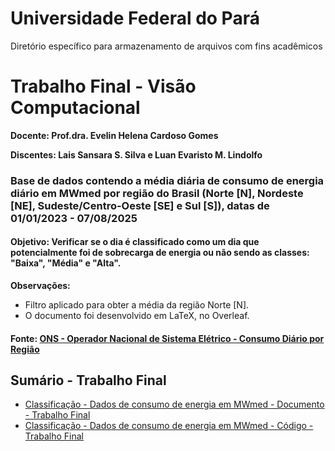 # Universidade Federal do Pará
Diretório específico para armazenamento de arquivos com fins acadêmicos

# Trabalho Final - Visão Computacional
**Docente: Prof.dra. Evelin Helena Cardoso Gomes**

**Discentes: Lais Sansara S. Silva e Luan Evaristo M. Lindolfo**

### Base de dados contendo a média diária de consumo de energia diário em MWmed por região do Brasil (Norte [N], Nordeste [NE], Sudeste/Centro-Oeste [SE] e Sul [S]), datas de 01/01/2023 - 07/08/2025
#### Objetivo: Verificar se o dia é classificado como um dia que potencialmente foi de sobrecarga de energia ou não sendo as classes: "Baixa", "Média" e "Alta".
**Observações:**
  - Filtro aplicado para obter a média da região Norte [N].
  - O documento foi desenvolvido em LaTeX, no Overleaf.

#### Fonte: [ONS - Operador Nacional de Sistema Elétrico - Consumo Diário por Região](https://dados.ons.org.br/dataset/carga-energia)


## Sumário - Trabalho Final
- [Classificação - Dados de consumo de energia em MWmed - Documento - Trabalho Final](/Projeto_Energia_Final_Laís_e_Luan.pdf)
- [Classificação - Dados de consumo de energia em MWmed - Código - Trabalho Final](/Energia_Classificação_Final.ipynb)
